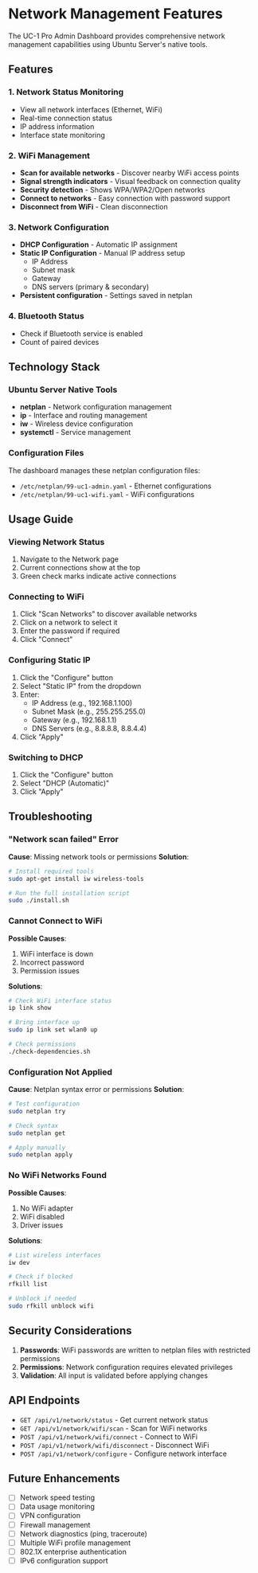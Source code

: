 # Network Management Features

The UC-1 Pro Admin Dashboard provides comprehensive network management capabilities using Ubuntu Server's native tools.

## Features

### 1. Network Status Monitoring
- View all network interfaces (Ethernet, WiFi)
- Real-time connection status
- IP address information
- Interface state monitoring

### 2. WiFi Management
- **Scan for available networks** - Discover nearby WiFi access points
- **Signal strength indicators** - Visual feedback on connection quality
- **Security detection** - Shows WPA/WPA2/Open networks
- **Connect to networks** - Easy connection with password support
- **Disconnect from WiFi** - Clean disconnection

### 3. Network Configuration
- **DHCP Configuration** - Automatic IP assignment
- **Static IP Configuration** - Manual IP address setup
  - IP Address
  - Subnet mask
  - Gateway
  - DNS servers (primary & secondary)
- **Persistent configuration** - Settings saved in netplan

### 4. Bluetooth Status
- Check if Bluetooth service is enabled
- Count of paired devices

## Technology Stack

### Ubuntu Server Native Tools
- **netplan** - Network configuration management
- **ip** - Interface and routing management
- **iw** - Wireless device configuration
- **systemctl** - Service management

### Configuration Files
The dashboard manages these netplan configuration files:
- `/etc/netplan/99-uc1-admin.yaml` - Ethernet configurations
- `/etc/netplan/99-uc1-wifi.yaml` - WiFi configurations

## Usage Guide

### Viewing Network Status
1. Navigate to the Network page
2. Current connections show at the top
3. Green check marks indicate active connections

### Connecting to WiFi
1. Click "Scan Networks" to discover available networks
2. Click on a network to select it
3. Enter the password if required
4. Click "Connect"

### Configuring Static IP
1. Click the "Configure" button
2. Select "Static IP" from the dropdown
3. Enter:
   - IP Address (e.g., 192.168.1.100)
   - Subnet Mask (e.g., 255.255.255.0)
   - Gateway (e.g., 192.168.1.1)
   - DNS Servers (e.g., 8.8.8.8, 8.8.4.4)
4. Click "Apply"

### Switching to DHCP
1. Click the "Configure" button
2. Select "DHCP (Automatic)"
3. Click "Apply"

## Troubleshooting

### "Network scan failed" Error
**Cause**: Missing network tools or permissions
**Solution**: 
```bash
# Install required tools
sudo apt-get install iw wireless-tools

# Run the full installation script
sudo ./install.sh
```

### Cannot Connect to WiFi
**Possible Causes**:
1. WiFi interface is down
2. Incorrect password
3. Permission issues

**Solutions**:
```bash
# Check WiFi interface status
ip link show

# Bring interface up
sudo ip link set wlan0 up

# Check permissions
./check-dependencies.sh
```

### Configuration Not Applied
**Cause**: Netplan syntax error or permissions
**Solution**:
```bash
# Test configuration
sudo netplan try

# Check syntax
sudo netplan get

# Apply manually
sudo netplan apply
```

### No WiFi Networks Found
**Possible Causes**:
1. No WiFi adapter
2. WiFi disabled
3. Driver issues

**Solutions**:
```bash
# List wireless interfaces
iw dev

# Check if blocked
rfkill list

# Unblock if needed
sudo rfkill unblock wifi
```

## Security Considerations

1. **Passwords**: WiFi passwords are written to netplan files with restricted permissions
2. **Permissions**: Network configuration requires elevated privileges
3. **Validation**: All input is validated before applying changes

## API Endpoints

- `GET /api/v1/network/status` - Get current network status
- `GET /api/v1/network/wifi/scan` - Scan for WiFi networks
- `POST /api/v1/network/wifi/connect` - Connect to WiFi
- `POST /api/v1/network/wifi/disconnect` - Disconnect WiFi
- `POST /api/v1/network/configure` - Configure network interface

## Future Enhancements

- [ ] Network speed testing
- [ ] Data usage monitoring
- [ ] VPN configuration
- [ ] Firewall management
- [ ] Network diagnostics (ping, traceroute)
- [ ] Multiple WiFi profile management
- [ ] 802.1X enterprise authentication
- [ ] IPv6 configuration support